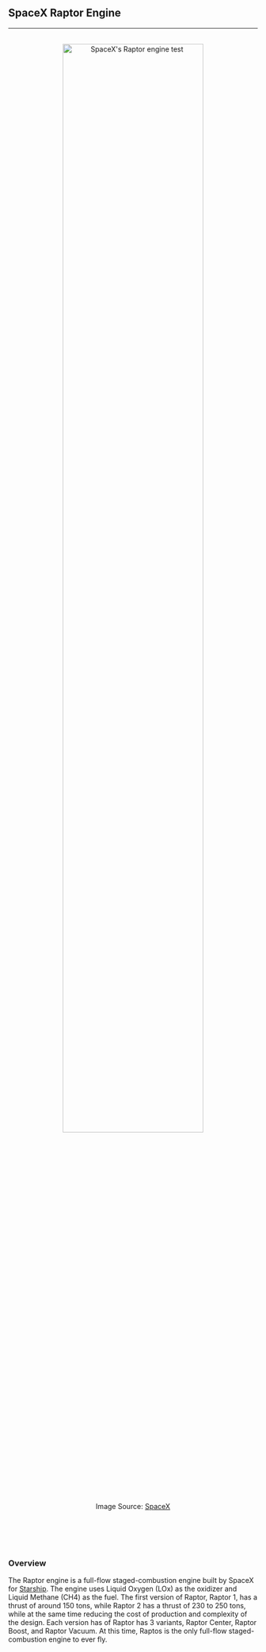 <header align="center">
<h2 align="left">SpaceX Raptor Engine</h2>
<hr/>
<br/>
<img src="https://live.staticflickr.com/5835/29916104756_2a0ecc2d98_b.jpg" alt="SpaceX's Raptor engine test" title="SpaceX's Raptor engine test"></a>
<style>
header img {
width: 75%;
}
</style>

<br/>

Image Source: <a href="https://flickr.com/spacex">SpaceX</a>

</header>

<br/>

### Overview

The Raptor engine is a full-flow staged-combustion engine built by SpaceX for <a href="/wiki/starship">Starship</a>. The engine uses Liquid Oxygen (LOx) as the oxidizer and Liquid Methane (CH4) as the fuel. The first version of Raptor, Raptor 1, has a thrust of around 150 tons, while Raptor 2 has a thrust of 230 to 250 tons, while at the same time reducing the cost of production and complexity of the design. Each version has of Raptor has 3 variants, Raptor Center, Raptor Boost, and Raptor Vacuum. At this time, Raptos is the only full-flow staged-combustion engine to ever fly. 

<br/>
